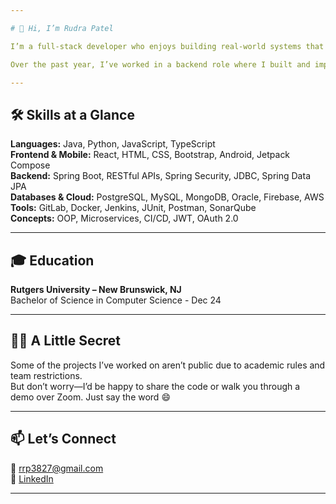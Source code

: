 ```yaml
---

# 👋 Hi, I’m Rudra Patel

I’m a full-stack developer who enjoys building real-world systems that solve actual problems. I work mostly with Java and Spring Boot on the backend, and I’m comfortable with React and Android on the frontend. I’ve had hands-on experience with databases like MongoDB, PostgreSQL, and tools like Redis, Firebase, and OpenAI’s API.

Over the past year, I’ve worked in a backend role where I built and improved REST APIs, optimized performance, and collaborated in a team using Agile methods. I’m always up for learning new technologies and improving my skills, whether it’s writing cleaner code, testing better, or understanding system design more deeply.

---
```


## 🛠 Skills at a Glance

**Languages:** Java, Python, JavaScript, TypeScript  
**Frontend & Mobile:** React, HTML, CSS, Bootstrap, Android, Jetpack Compose  
**Backend:** Spring Boot, RESTful APIs, Spring Security, JDBC, Spring Data JPA  
**Databases & Cloud:** PostgreSQL, MySQL, MongoDB, Oracle, Firebase, AWS  
**Tools:** GitLab, Docker, Jenkins, JUnit, Postman, SonarQube  
**Concepts:** OOP, Microservices, CI/CD, JWT, OAuth 2.0

---

## 🎓 Education

**Rutgers University – New Brunswick, NJ**  
Bachelor of Science in Computer Science - Dec 24

---

## 🕵️‍♂️ A Little Secret

Some of the projects I’ve worked on aren’t public due to academic rules and team restrictions.  
But don’t worry—I’d be happy to share the code or walk you through a demo over Zoom. Just say the word 😄

---

## 📫 Let’s Connect

📧 rrp3827@gmail.com  
🔗 [LinkedIn](https://www.linkedin.com/in/rrp3827)  

---
